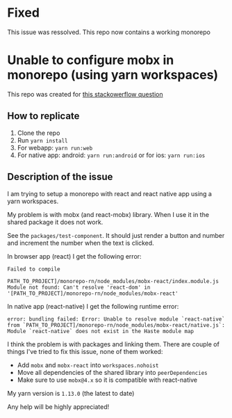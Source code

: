 # Fixed 
This issue was ressolved. This repo now contains a working monorepo

# Unable to configure mobx in monorepo (using yarn workspaces)

This repo was created for [this stackowerflow question](https://stackoverflow.com/questions/54482106/unable-to-configure-mobx-in-monorepo-using-yarn-workspaces)

## How to replicate
1. Clone the repo
2. Run `yarn install`
3. For webapp: `yarn run:web`
4. For native app: android: `yarn run:android` or for ios: `yarn run:ios`

## Description of the issue
I am trying to setup a monorepo with react and react native app using a yarn workspaces.

My problem is with mobx (and react-mobx) library. When I use it in the shared package it does not work.

See the `packages/test-component`. It should just render a button and number and increment the number when the text is clicked.

In browser app (react) I get the following error: 

```
Failed to compile

PATH_TO_PROJECT]/monorepo-rn/node_modules/mobx-react/index.module.js
Module not found: Can't resolve 'react-dom' in '[PATH_TO_PROJECT]/monorepo-rn/node_modules/mobx-react'
```

In native app (react-native) I get the following runtime error: 
```
error: bundling failed: Error: Unable to resolve module `react-native` from `PATH_TO_PROJECT]/monorepo-rn/node_modules/mobx-react/native.js`: Module `react-native` does not exist in the Haste module map
```

I think the problem is with packages and linking them. There are couple of things I've tried to fix this issue, none of them worked: 

 - Add `mobx` and `mobx-react` into `workspaces.nohoist`  
 - Move all dependencies of the shared library into `peerDependencies`
 - Make sure to use `mobx@4.x` so it is compatible with react-native

My yarn version is `1.13.0` (the latest to date)

Any help will be highly appreciated!
